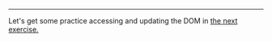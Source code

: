 




---

Let's get some practice accessing and updating the DOM in [the next exercise.](09_exercise.md)